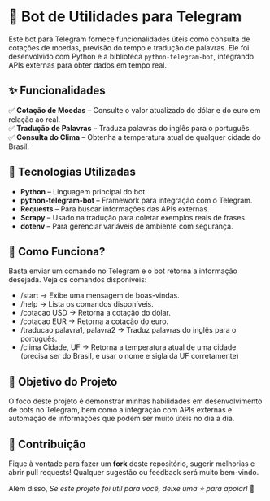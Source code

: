 # 🤖 Bot de Utilidades para Telegram

Este bot para Telegram fornece funcionalidades úteis como consulta de cotações de moedas, previsão do tempo e tradução de palavras. Ele foi desenvolvido com Python e a biblioteca `python-telegram-bot`, integrando APIs externas para obter dados em tempo real.

## ✨ Funcionalidades

✅ **Cotação de Moedas** – Consulte o valor atualizado do dólar e do euro em relação ao real.  
✅ **Tradução de Palavras** – Traduza palavras do inglês para o português.  
✅ **Consulta do Clima** – Obtenha a temperatura atual de qualquer cidade do Brasil.  

## 🔧 Tecnologias Utilizadas

- **Python** – Linguagem principal do bot.  
- **python-telegram-bot** – Framework para integração com o Telegram.  
- **Requests** – Para buscar informações das APIs externas.  
- **Scrapy** – Usado na tradução para coletar exemplos reais de frases.  
- **dotenv** – Para gerenciar variáveis de ambiente com segurança.

## 🚀 Como Funciona?

Basta enviar um comando no Telegram e o bot retorna a informação desejada. Veja os comandos disponíveis:
- /start → Exibe uma mensagem de boas-vindas. 
- /help → Lista os comandos disponíveis. 
- /cotacao USD → Retorna a cotação do dólar. 
- /cotacao EUR → Retorna a cotação do euro. 
- /traducao palavra1, palavra2 → Traduz palavras do inglês para o português. 
- /clima Cidade, UF → Retorna a temperatura atual de uma cidade (precisa ser do Brasil, e usar o nome e sigla da UF corretamente)

## 🎯 Objetivo do Projeto

O foco deste projeto é demonstrar minhas habilidades em desenvolvimento de bots no Telegram, bem como a integração com APIs externas e automação de informações que podem ser muito úteis no dia a dia.

## 🤝 Contribuição

Fique à vontade para fazer um **fork** deste repositório, sugerir melhorias e abrir pull requests! Qualquer sugestão ou feedback será muito bem-vindo.

Além disso, *Se este projeto foi útil para você, deixe uma ⭐ para apoiar!* 🚀